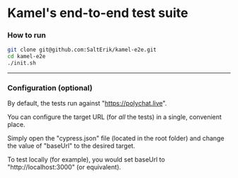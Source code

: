 # Kamel's end-to-end test suite

### How to run

```bash
git clone git@github.com:SaltErik/kamel-e2e.git
cd kamel-e2e
./init.sh
```

***

### Configuration (optional)

By default, the tests run against "https://polychat.live".

You can configure the target URL (for *all* the tests) in a single, convenient place.

Simply open the "cypress.json" file (located in the root folder) and change the value of "baseUrl" to the desired target.

To test locally (for example), you would set baseUrl to "http://localhost:3000" (or equivalent).
